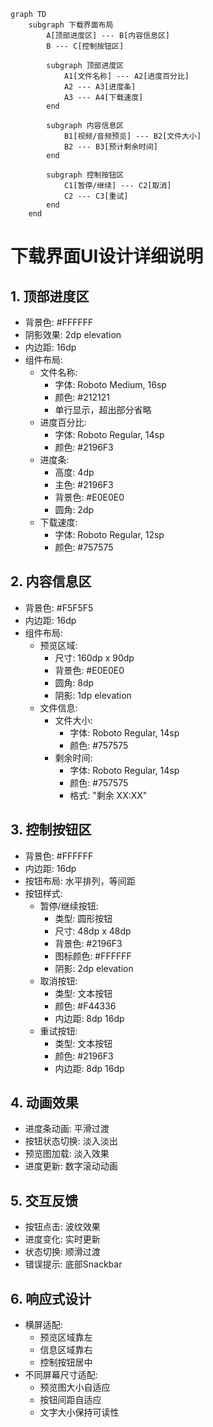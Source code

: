 ```mermaid
graph TD
    subgraph 下载界面布局
        A[顶部进度区] --- B[内容信息区]
        B --- C[控制按钮区]
        
        subgraph 顶部进度区
            A1[文件名称] --- A2[进度百分比]
            A2 --- A3[进度条]
            A3 --- A4[下载速度]
        end
        
        subgraph 内容信息区
            B1[视频/音频预览] --- B2[文件大小]
            B2 --- B3[预计剩余时间]
        end
        
        subgraph 控制按钮区
            C1[暂停/继续] --- C2[取消]
            C2 --- C3[重试]
        end
    end
```

# 下载界面UI设计详细说明

## 1. 顶部进度区
- 背景色: #FFFFFF
- 阴影效果: 2dp elevation
- 内边距: 16dp
- 组件布局:
  - 文件名称:
    - 字体: Roboto Medium, 16sp
    - 颜色: #212121
    - 单行显示，超出部分省略
  - 进度百分比:
    - 字体: Roboto Regular, 14sp
    - 颜色: #2196F3
  - 进度条:
    - 高度: 4dp
    - 主色: #2196F3
    - 背景色: #E0E0E0
    - 圆角: 2dp
  - 下载速度:
    - 字体: Roboto Regular, 12sp
    - 颜色: #757575

## 2. 内容信息区
- 背景色: #F5F5F5
- 内边距: 16dp
- 组件布局:
  - 预览区域:
    - 尺寸: 160dp x 90dp
    - 背景色: #E0E0E0
    - 圆角: 8dp
    - 阴影: 1dp elevation
  - 文件信息:
    - 文件大小:
      - 字体: Roboto Regular, 14sp
      - 颜色: #757575
    - 剩余时间:
      - 字体: Roboto Regular, 14sp
      - 颜色: #757575
      - 格式: "剩余 XX:XX"

## 3. 控制按钮区
- 背景色: #FFFFFF
- 内边距: 16dp
- 按钮布局: 水平排列，等间距
- 按钮样式:
  - 暂停/继续按钮:
    - 类型: 圆形按钮
    - 尺寸: 48dp x 48dp
    - 背景色: #2196F3
    - 图标颜色: #FFFFFF
    - 阴影: 2dp elevation
  - 取消按钮:
    - 类型: 文本按钮
    - 颜色: #F44336
    - 内边距: 8dp 16dp
  - 重试按钮:
    - 类型: 文本按钮
    - 颜色: #2196F3
    - 内边距: 8dp 16dp

## 4. 动画效果
- 进度条动画: 平滑过渡
- 按钮状态切换: 淡入淡出
- 预览图加载: 淡入效果
- 进度更新: 数字滚动动画

## 5. 交互反馈
- 按钮点击: 波纹效果
- 进度变化: 实时更新
- 状态切换: 顺滑过渡
- 错误提示: 底部Snackbar

## 6. 响应式设计
- 横屏适配:
  - 预览区域靠左
  - 信息区域靠右
  - 控制按钮居中
- 不同屏幕尺寸适配:
  - 预览图大小自适应
  - 按钮间距自适应
  - 文字大小保持可读性 